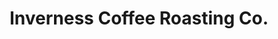 ---
title: "Inverness Coffee Roasting Co."
url: /inverness/inverness-coffee-roasting-co/
shop: coffee
---